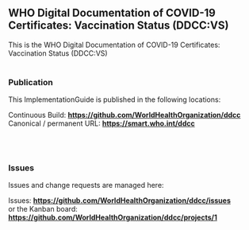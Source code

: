 WHO Digital Documentation of COVID-19 Certificates: Vaccination Status (DDCC:VS)
---
This is the WHO Digital Documentation of COVID-19 Certificates: Vaccination Status (DDCC:VS)
<br> </br>
###
### Publication
This ImplementationGuide is published in the following locations:


Continuous Build:  __https://github.com/WorldHealthOrganization/ddcc__  
Canonical / permanent URL: __https://smart.who.int/ddcc__  

<br> </br>

### Issues
Issues and change requests are managed here:  

Issues:  __https://github.com/WorldHealthOrganization/ddcc/issues__  
    or the Kanban board: __https://github.com/WorldHealthOrganization/ddcc/projects/1__
